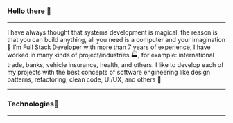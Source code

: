 ### Hello there 👋
---
I have always thought that systems development is magical, the reason is that you can build anything, all you need is a computer and your imagination 🌈
I’m Full Stack Developer with more than 7 years of experience, I have worked in many kinds of project/industries 🏭, for example: international trade, banks, vehicle insurance, health, and others.
I like to develop each of my projects with the best concepts of software engineering like design patterns, refactoring, clean code, UI/UX, and others 📓

---

### Technologies👋
---
